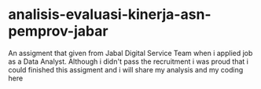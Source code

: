 # analisis-evaluasi-kinerja-asn-pemprov-jabar
An assigment that given from Jabal Digital Service Team when i applied job as a Data Analyst. Although i didn't pass the recruitment i was proud that i could finished this assigment and i will share my analysis and my coding here
